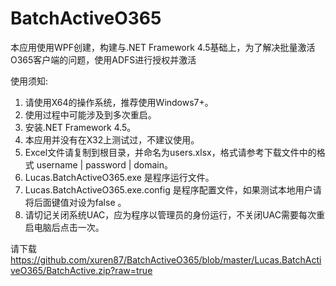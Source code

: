 # BatchActiveO365

本应用使用WPF创建，构建与.NET Framework 4.5基础上，为了解决批量激活O365客户端的问题，使用ADFS进行授权并激活

使用须知:

1. 请使用X64的操作系统，推荐使用Windows7+。
2. 使用过程中可能涉及到多次重启。
3. 安装.NET Framework 4.5。
4. 本应用并没有在X32上测试过，不建议使用。
5. Excel文件请复制到根目录，并命名为users.xlsx，格式请参考下载文件中的格式 username | password | domain。
6. Lucas.BatchActiveO365.exe 是程序运行文件。
7. Lucas.BatchActiveO365.exe.config 是程序配置文件，如果测试本地用户请将后面键值对设为false <add key="IsEnableDomain" value ="true"/>。
8. 请切记关闭系统UAC，应为程序以管理员的身份运行，不关闭UAC需要每次重启电脑后点击一次。

请下载 https://github.com/xuren87/BatchActiveO365/blob/master/Lucas.BatchActiveO365/BatchActive.zip?raw=true

